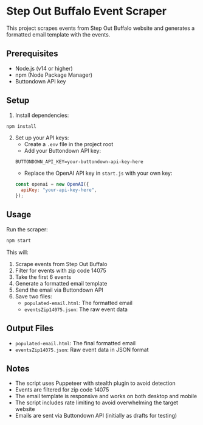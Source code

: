 # Step Out Buffalo Event Scraper

This project scrapes events from Step Out Buffalo website and generates a formatted email template with the events.

## Prerequisites

- Node.js (v14 or higher)
- npm (Node Package Manager)
- Buttondown API key

## Setup

1. Install dependencies:

```bash
npm install
```

2. Set up your API keys:
   - Create a `.env` file in the project root
   - Add your Buttondown API key:
   ```
   BUTTONDOWN_API_KEY=your-buttondown-api-key-here
   ```
   - Replace the OpenAI API key in `start.js` with your own key:
   ```javascript
   const openai = new OpenAI({
     apiKey: "your-api-key-here",
   });
   ```

## Usage

Run the scraper:

```bash
npm start
```

This will:

1. Scrape events from Step Out Buffalo
2. Filter for events with zip code 14075
3. Take the first 6 events
4. Generate a formatted email template
5. Send the email via Buttondown API
6. Save two files:
   - `populated-email.html`: The formatted email
   - `eventsZip14075.json`: The raw event data

## Output Files

- `populated-email.html`: The final formatted email
- `eventsZip14075.json`: Raw event data in JSON format

## Notes

- The script uses Puppeteer with stealth plugin to avoid detection
- Events are filtered for zip code 14075
- The email template is responsive and works on both desktop and mobile
- The script includes rate limiting to avoid overwhelming the target website
- Emails are sent via Buttondown API (initially as drafts for testing)
